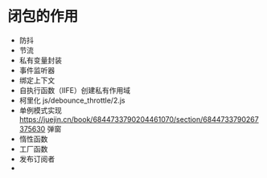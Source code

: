 # 闭包的作用

- 防抖
- 节流
- 私有变量封装
- 事件监听器
- 绑定上下文
- 自执行函数（IIFE）创建私有作用域
- 柯里化 js/debounce_throttle/2.js
- 单例模式实现
  https://juejin.cn/book/6844733790204461070/section/6844733790267375630 弹窗
- 惰性函数
- 工厂函数
- 发布订阅者
- 